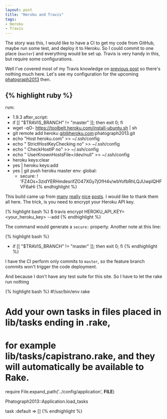 ```yaml
---
layout: post
title: "Heroku and Travis"
tags:
- Heroku
- Travis
---
```


The story was this, I would like to have a CI to get my code from GitHub,
maybe run some test, and deploy it to Heroku. So I could commit to one place
(`master`) and everything would be set up. Travis is very handy in this,
but require some configurations.

Well I've covered most of my Travis knowledge on [previous post](/articles/2013/04/26/heroku-and-unicorn/)
so there's nothing much here. Let's see my configuration for the upcoming [phatograph2013](https://github.com/phatograph/phatograph2013)
then.

{% highlight ruby %}
---
rvm:
- 1.9.3
after_script:
- if [[ "$TRAVIS_BRANCH" != "master" ]]; then exit 0; fi
- wget -qO- https://toolbelt.heroku.com/install-ubuntu.sh | sh
- git remote add heroku git@heroku.com:phatograph2013.git
- echo "Host heroku.com" >> ~/.ssh/config
- echo "   StrictHostKeyChecking no" >> ~/.ssh/config
- echo "   CheckHostIP no" >> ~/.ssh/config
- echo "   UserKnownHostsFile=/dev/null" >> ~/.ssh/config
- heroku keys:clear
- yes | heroku keys:add
- yes | git push heroku master
env:
  global:
  - secure: ! 'FZ4Os+3zidYERHmdesrifZO47XGy7jOfH4v/wbYofbRhLQJUwplQHFVF6aHi
{% endhighlight %}

This build came up from [many](http://xseignard.github.io/2013/02/18/continuous-deployement-with-github-travis-and-heroku-for-node.js/)
[really](http://stackoverflow.com/questions/10235026/how-to-deploy-an-rails-app-on-heroku-from-travis-ci)
[nice](http://metabates.com/2012/10/23/deploying-to-heroku-from-travisci/)
[posts](http://www.neilmiddleton.com/deploying-to-heroku-from-travis-ci/).
I would like to thank them all here. The trick, is you need to encrypt your Heroku API key.

{% highlight bash %}
$ travis encrypt HEROKU_API_KEY=<your_heroku_key> --add
{% endhighlight %}

The command would generate a `secure:` property. Another note at this line:

{% highlight bash %}
- if [[ "$TRAVIS_BRANCH" != "master" ]]; then exit 0; fi
{% endhighlight %}

I have the CI perform only commits to `master`, so the feature branch
commits won't trigger the code deployment.

And because I don't have any test suite for this site. So I have to let
the rake run nothing

{% highlight bash %}
#!/usr/bin/env rake
# Add your own tasks in files placed in lib/tasks ending in .rake,
# for example lib/tasks/capistrano.rake, and they will automatically be available to Rake.

require File.expand_path('../config/application', __FILE__)

Phatograph2013::Application.load_tasks

task :default => []
{% endhighlight %}

